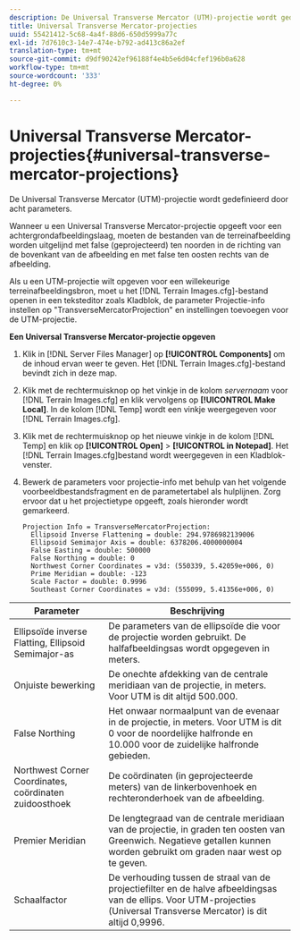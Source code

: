 ```yaml
---
description: De Universal Transverse Mercator (UTM)-projectie wordt gedefinieerd door acht parameters.
title: Universal Transverse Mercator-projecties
uuid: 55421412-5c68-4a4f-88d6-650d5999a77c
exl-id: 7d7610c3-14e7-474e-b792-ad413c86a2ef
translation-type: tm+mt
source-git-commit: d9df90242ef96188f4e4b5e6d04cfef196b0a628
workflow-type: tm+mt
source-wordcount: '333'
ht-degree: 0%

---
```


# Universal Transverse Mercator-projecties{#universal-transverse-mercator-projections}

De Universal Transverse Mercator (UTM)-projectie wordt gedefinieerd door acht parameters.

Wanneer u een Universal Transverse Mercator-projectie opgeeft voor een achtergrondafbeeldingslaag, moeten de bestanden van de terreinafbeelding worden uitgelijnd met false (geprojecteerd) ten noorden in de richting van de bovenkant van de afbeelding en met false ten oosten rechts van de afbeelding.

Als u een UTM-projectie wilt opgeven voor een willekeurige terreinafbeeldingsbron, moet u het [!DNL Terrain Images.cfg]-bestand openen in een teksteditor zoals Kladblok, de parameter Projectie-info instellen op &quot;TransverseMercatorProjection&quot; en instellingen toevoegen voor de UTM-projectie.

**Een Universal Transverse Mercator-projectie opgeven**

1. Klik in [!DNL Server Files Manager] op **[!UICONTROL Components]** om de inhoud ervan weer te geven. Het [!DNL Terrain Images.cfg]-bestand bevindt zich in deze map.

1. Klik met de rechtermuisknop op het vinkje in de kolom *servernaam* voor [!DNL Terrain Images.cfg] en klik vervolgens op **[!UICONTROL Make Local]**. In de kolom [!DNL Temp] wordt een vinkje weergegeven voor [!DNL Terrain Images.cfg].

1. Klik met de rechtermuisknop op het nieuwe vinkje in de kolom [!DNL Temp] en klik op **[!UICONTROL Open]** > **[!UICONTROL in Notepad]**. Het [!DNL Terrain Images.cfg]bestand wordt weergegeven in een Kladblok-venster.

1. Bewerk de parameters voor projectie-info met behulp van het volgende voorbeeldbestandsfragment en de parametertabel als hulplijnen. Zorg ervoor dat u het projectietype opgeeft, zoals hieronder wordt gemarkeerd.

   ```
   Projection Info = TransverseMercatorProjection:
     Ellipsoid Inverse Flattening = double: 294.9786982139006
     Ellipsoid Semimajor Axis = double: 6378206.4000000004
     False Easting = double: 500000
     False Northing = double: 0
     Northwest Corner Coordinates = v3d: (550339, 5.42059e+006, 0)
     Prime Meridian = double: -123
     Scale Factor = double: 0.9996
     Southeast Corner Coordinates = v3d: (555099, 5.41356e+006, 0)
   ```

| Parameter | Beschrijving |
|---|---|
| Ellipsoïde inverse Flatting, Ellipsoid Semimajor-as | De parameters van de ellipsoïde die voor de projectie worden gebruikt. De halfafbeeldingsas wordt opgegeven in meters. |
| Onjuiste bewerking | De onechte afdekking van de centrale meridiaan van de projectie, in meters. Voor UTM is dit altijd 500.000. |
| False Northing | Het onwaar normaalpunt van de evenaar in de projectie, in meters. Voor UTM is dit 0 voor de noordelijke halfronde en 10.000 voor de zuidelijke halfronde gebieden. |
| Northwest Corner Coordinates, coördinaten zuidoosthoek | De coördinaten (in geprojecteerde meters) van de linkerbovenhoek en rechteronderhoek van de afbeelding. |
| Premier Meridian | De lengtegraad van de centrale meridiaan van de projectie, in graden ten oosten van Greenwich. Negatieve getallen kunnen worden gebruikt om graden naar west op te geven. |
| Schaalfactor | De verhouding tussen de straal van de projectiefilter en de halve afbeeldingsas van de ellips. Voor UTM-projecties (Universal Transverse Mercator) is dit altijd 0,9996. |
